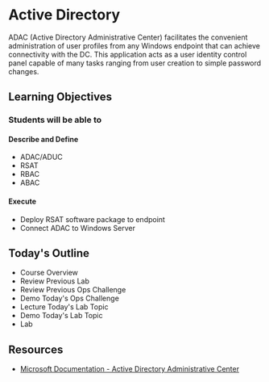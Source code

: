 # Active Directory

ADAC (Active Directory Administrative Center) facilitates the convenient administration of user profiles from any Windows endpoint that can achieve connectivity with the DC. This application acts as a user identity control panel capable of many tasks ranging from user creation to simple password changes.

## Learning Objectives

### Students will be able to

#### Describe and Define

- ADAC/ADUC
- RSAT
- RBAC
- ABAC

#### Execute

- Deploy RSAT software package to endpoint
- Connect ADAC to Windows Server

## Today's Outline

- Course Overview
- Review Previous Lab
- Review Previous Ops Challenge
- Demo Today's Ops Challenge
- Lecture Today's Lab Topic
- Demo Today's Lab Topic
- Lab

## Resources

- [Microsoft Documentation - Active Directory Administrative Center](https://docs.microsoft.com/en-us/windows-server/identity/ad-ds/get-started/adac/active-directory-administrative-center)
